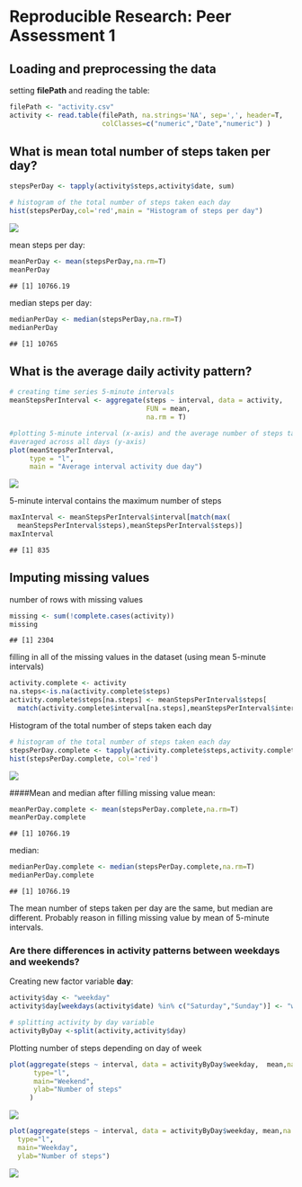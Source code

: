 # Reproducible Research: Peer Assessment 1


## Loading and preprocessing the data
setting __filePath__ and reading the table:

```r
filePath <- "activity.csv"
activity <- read.table(filePath, na.strings='NA', sep=',', header=T, 
                       colClasses=c("numeric","Date","numeric") )
```

## What is mean total number of steps taken per day?


```r
stepsPerDay <- tapply(activity$steps,activity$date, sum)

# histogram of the total number of steps taken each day
hist(stepsPerDay,col='red',main = "Histogram of steps per day")
```

![](PA1_template_files/figure-html/unnamed-chunk-2-1.png) 

mean steps per day: 

```r
meanPerDay <- mean(stepsPerDay,na.rm=T)
meanPerDay
```

```
## [1] 10766.19
```
median steps per day:

```r
medianPerDay <- median(stepsPerDay,na.rm=T)
medianPerDay
```

```
## [1] 10765
```


## What is the average daily activity pattern?

```r
# creating time series 5-minute intervals
meanStepsPerInterval <- aggregate(steps ~ interval, data = activity,
                                  FUN = mean,
                                  na.rm = T)

#plotting 5-minute interval (x-axis) and the average number of steps taken,
#averaged across all days (y-axis)
plot(meanStepsPerInterval,
     type = "l",
     main = "Average interval activity due day")
```

![](PA1_template_files/figure-html/unnamed-chunk-5-1.png) 

5-minute interval contains the maximum number of steps

```r
maxInterval <- meanStepsPerInterval$interval[match(max(
  meanStepsPerInterval$steps),meanStepsPerInterval$steps)]
maxInterval
```

```
## [1] 835
```

## Imputing missing values
number of rows with missing values


```r
missing <- sum(!complete.cases(activity))
missing 
```

```
## [1] 2304
```

filling in all of the missing values in the dataset (using mean 5-minute intervals)

```r
activity.complete <- activity
na.steps<-is.na(activity.complete$steps)
activity.complete$steps[na.steps] <- meanStepsPerInterval$steps[
  match(activity.complete$interval[na.steps],meanStepsPerInterval$interval)]
```
Histogram of the total number of steps taken each day

```r
# histogram of the total number of steps taken each day
stepsPerDay.complete <- tapply(activity.complete$steps,activity.complete$date, sum)
hist(stepsPerDay.complete, col='red')
```

![](PA1_template_files/figure-html/unnamed-chunk-9-1.png) 

####Mean and median after filling missing value
mean:

```r
meanPerDay.complete <- mean(stepsPerDay.complete,na.rm=T)
meanPerDay.complete
```

```
## [1] 10766.19
```
median:

```r
medianPerDay.complete <- median(stepsPerDay.complete,na.rm=T)
medianPerDay.complete
```

```
## [1] 10766.19
```
The mean number of steps taken per day are the same, but median are different. Probably reason in filling missing value by mean of 5-minute intervals.

### Are there differences in activity patterns between weekdays and weekends?

Creating new factor variable __day__:

```r
activity$day <- "weekday"
activity$day[weekdays(activity$date) %in% c("Saturday","Sunday")] <- "weekend"

# splitting activity by day variable
activityByDay <-split(activity,activity$day)
```

Plotting number of steps depending on day of week


```r
plot(aggregate(steps ~ interval, data = activityByDay$weekday,  mean,na.rm = T),
      type="l",
      main="Weekend",
      ylab="Number of steps"
     )
```

![](PA1_template_files/figure-html/unnamed-chunk-13-1.png) 


```r
plot(aggregate(steps ~ interval, data = activityByDay$weekday, mean,na.rm = T),
  type="l",
  main="Weekday",
  ylab="Number of steps")
```

![](PA1_template_files/figure-html/unnamed-chunk-14-1.png) 


